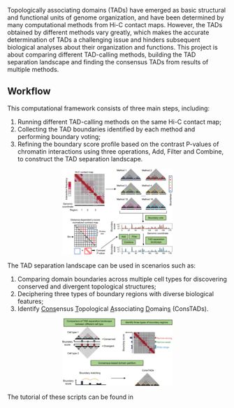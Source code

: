 

Topologically associating domains (TADs) have emerged as basic structural and functional units of genome organization, and have been determined by many computational methods from Hi-C contact maps. However, the TADs obtained by different methods vary greatly, which makes the accurate determination of TADs a challenging issue and hinders subsequent biological analyses about their organization and functions. This project is about comparing different TAD-calling methods, building the TAD separation landscape and finding the consensus TADs from results of multiple methods.

## Workflow

This computational framework consists of three main steps, including:

1. Running different TAD-calling methods on the same Hi-C contact map;
2. Collecting the TAD boundaries identified by each method and performing boundary voting;
3. Refining the boundary score profile based on the contrast P-values of chromatin interactions using three operations, Add, Filter and Combine, to construct the TAD separation landscape.

<p align="center">

<img src="https://github.com/dangdachang/ConsTADs/raw/main/TAD%20separation%20landscape%20construction.png" width="50%" height="50%" />

</p>

The TAD separation landscape can be used in scenarios such as:

1. Comparing domain boundaries across multiple cell types for discovering conserved and divergent topological structures;
2. Deciphering three types of boundary regions with diverse biological features;
3. Identify <u>Cons</u>ensus <u>T</u>opological <u>A</u>ssociating <u>D</u>omain<u>s</u> (ConsTADs).

<p align="center">
<img src="https://github.com/dangdachang/ConsTADs/raw/main/TAD%20separation%20landscape%20application.png"  width="50%" height="50%"/>


</p>



The tutorial of these scripts can be found in 
